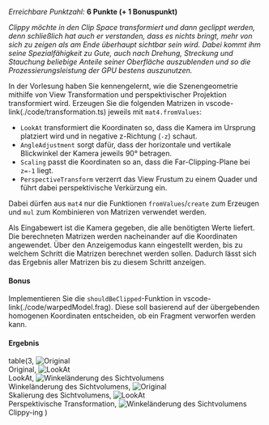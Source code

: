 *Erreichbare Punktzahl:* **6 Punkte (+ 1 Bonuspunkt)**

*Clippy möchte in den Clip Space transformiert und dann geclippt werden, denn schließlich hat auch er verstanden, dass es nichts bringt, mehr von sich zu zeigen als am Ende überhaupt sichtbar sein wird. Dabei kommt ihm seine Spezialfähigkeit zu Gute, auch nach Drehung, Streckung und Stauchung beliebige Anteile seiner Oberfläche auszublenden und so die Prozessierungsleistung der GPU bestens auszunutzen.*

In der Vorlesung haben Sie kennengelernt, wie die Szenengeometrie mithilfe von View Transformation und perspektivischer Projektion transformiert wird. Erzeugen Sie die folgenden Matrizen in vscode-link(./code/transformation.ts) jeweils mit `mat4.fromValues`:

- `LookAt` transformiert die Koordinaten so, dass die Kamera im Ursprung platziert wird und in negative z-Richtung (`-z`) schaut.
- `AngleAdjustment` sorgt dafür, dass der horizontale und vertikale Blickwinkel der Kamera jeweils 90° betragen.
- `Scaling` passt die Koordinaten so an, dass die Far-Clipping-Plane bei `z=-1` liegt.
- `PerspectiveTransform` verzerrt das View Frustum zu einem Quader und führt dabei perspektivische Verkürzung ein.

Dabei dürfen aus `mat4` nur die Funktionen `fromValues`/`create` zum Erzeugen und `mul` zum Kombinieren von Matrizen verwendet werden.

Als Eingabewert ist die Kamera gegeben, die alle benötigten Werte liefert. Die berechneten Matrizen werden nacheinander auf die Koordinaten angewendet. Über den Anzeigemodus kann eingestellt werden, bis zu welchem Schritt die Matrizen berechnet werden sollen. Dadurch lässt sich das Ergebnis aller Matrizen bis zu diesem Schritt anzeigen.

#### Bonus

Implementieren Sie die `shouldBeClipped`-Funktion in vscode-link(./code/warpedModel.frag). Diese soll basierend auf der übergebenden homogenen Koordinaten entscheiden, ob ein Fragment verworfen werden kann.

#### Ergebnis

table(3,
    ![Original](./img/0_orig.png)<br>
    Original,
    ![LookAt](./img/1_lookat.png)<br>
    LookAt,
    ![Winkeländerung des Sichtvolumens](./img/2_angle.png)<br>
    Winkeländerung des Sichtvolumens,
    ![Original](./img/3_scale.png)<br>
    Skalierung des Sichtvolumens,
    ![LookAt](./img/4_persp.png)<br>
    Perspektivische Transformation,
    ![Winkeländerung des Sichtvolumens](./img/5_clip.png)<br>
    Clippy-ing
)
